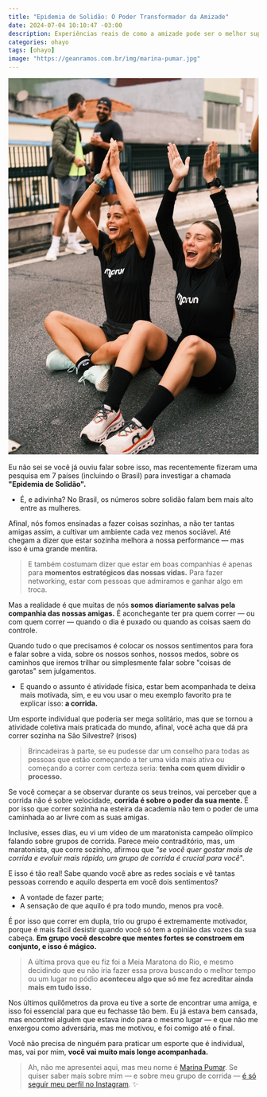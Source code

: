 ```yaml
---
title: "Epidemia de Solidão: O Poder Transformador da Amizade"
date: 2024-07-04 10:10:47 -03:00
description: Experiências reais de como a amizade pode ser o melhor suporte durante desafios pessoais e esportivos.
categories: ohayo
tags: [ohayo]
image: "https://geanramos.com.br/img/marina-pumar.jpg"
---
```


![Epidemia de Solidão: O Poder Transformador da Amizade](./img/marina-pumar-2.jpg)

Eu não sei se você já ouviu falar sobre isso, mas recentemente fizeram uma pesquisa em 7 países (incluindo o Brasil) para investigar a chamada  **"Epidemia de Solidão".**

-   É, e adivinha? No Brasil, os números sobre solidão falam bem mais alto entre as mulheres.
    

Afinal, nós fomos ensinadas a fazer coisas sozinhas, a não ter tantas amigas assim, a cultivar um ambiente cada vez menos sociável. Até chegam a dizer que estar sozinha melhora a nossa performance — mas isso é uma grande mentira.

> E também costumam dizer que estar em boas companhias é apenas para 
> **momentos estratégicos das nossas vidas.**  Para fazer networking, estar com pessoas que admiramos e ganhar algo em troca.

Mas a realidade é que muitas de nós  **somos diariamente salvas pela companhia das nossas amigas.**  É aconchegante ter pra quem correr — ou com quem correr — quando o dia é puxado ou quando as coisas saem do controle.

Quando tudo o que precisamos é colocar os nossos sentimentos para fora e falar sobre a vida, sobre os nossos sonhos, nossos medos, sobre os caminhos que iremos trilhar ou simplesmente falar sobre "coisas de garotas" sem julgamentos.

-   E quando o assunto é atividade física, estar bem acompanhada te deixa mais motivada, sim, e eu vou usar o meu exemplo favorito pra te explicar isso:  **a corrida.**
    

Um esporte individual que poderia ser mega solitário, mas que se tornou a atividade coletiva mais praticada do mundo, afinal, você acha que dá pra correr sozinha na São Silvestre? (risos)

> Brincadeiras à parte, se eu pudesse dar um conselho para todas as
> pessoas que estão começando a ter uma vida mais ativa ou começando a
> correr com certeza seria:  **tenha com quem dividir o processo.**

Se você começar a se observar durante os seus treinos, vai perceber que a corrida não é sobre velocidade,  **corrida é sobre o poder da sua mente.**  É por isso que correr sozinha na esteira da academia não tem o poder de uma caminhada ao ar livre com as suas amigas.

Inclusive, esses dias, eu vi um vídeo de um maratonista campeão olímpico falando sobre grupos de corrida. Parece meio contraditório, mas, um maratonista, que corre sozinho, afirmou que  _"se você quer gostar mais de corrida e evoluir mais rápido, um grupo de corrida é crucial para você_".

E isso é tão real! Sabe quando você abre as redes sociais e vê tantas pessoas correndo e aquilo desperta em você dois sentimentos?

-   A vontade de fazer parte;
-   A sensação de que aquilo é pra todo mundo, menos pra você.
    

É por isso que correr em dupla, trio ou grupo é extremamente motivador, porque é mais fácil desistir quando você só tem a opinião das vozes da sua cabeça.  **Em grupo você descobre que mentes fortes se constroem em conjunto, e isso é mágico.**

> A última prova que eu fiz foi a Meia Maratona do Rio, e mesmo
> decidindo que eu não iria fazer essa prova buscando o melhor tempo ou
> um lugar no pódio  **aconteceu algo que só me fez acreditar ainda mais
> em tudo isso.**

Nos últimos quilômetros da prova eu tive a sorte de encontrar uma amiga, e isso foi essencial para que eu fechasse tão bem. Eu já estava bem cansada, mas encontrei alguém que estava indo para o mesmo lugar — e que não me enxergou como adversária, mas me motivou, e foi comigo até o final.

Você não precisa de ninguém para praticar um esporte que é individual, mas, vai por mim,  **você vai muito mais longe acompanhada.**

> Ah, não me apresentei aqui, mas meu nome é [Marina
> Pumar](https://www.instagram.com/marinapumar/).  Se quiser saber mais
> sobre mim  — e sobre meu grupo de corrida  —  [é só seguir meu perfil
> no Instagram](https://www.instagram.com/marinapumar/). ✨
